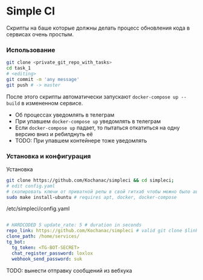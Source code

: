 # Simple CI

Скрипты на баше которые должны делать процесс обновления кода в сервисах очень простым. 

### Использование

```bash
git clone <private_git_repo_with_tasks>
cd task_1
# <editing>
git commit -m 'any message'
git push # -> master
```

После этого скрипты автоматически запускают `docker-compose up --build` в измененном сервисе.
- Об процессах уведомлять в телеграм
- При упавшем `docker-compose up` уведомлять в телеграм
- Если `docker-compose up` падает, то пытаться откатиться на одну версию вниз и ребилднуть её
- TODO: При упавшем контейнере тоже уведомлять

### Установка и конфигурация

Установка
```bash
git clone https://github.com/Kochanac/simpleci && cd simpleci;
# edit config.yaml
# скопировать ключи от приватной репы в свой гитхаб чтобы можно было авторизовываться
sudo make install-ubuntu # requires apt, docker, docker-compose
```

/etc/simpleci/config.yaml
```yaml

# HARDCODED 5 update_rate: 5 # duration in seconds
repo_link: https://github.com/Kochanac/simpleci # valid git clone $link link
clone_path: /home/services/
tg_bot:
  tg_token: <TG-BOT-SECRET>
  chat_register_password: loxlox
  webhook_send_password: suk

```


TODO: вынести отправку сообщений из вебхука
